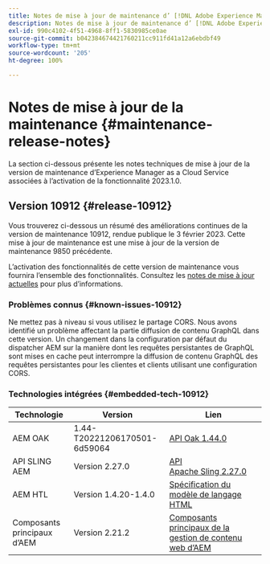 ```yaml
---
title: Notes de mise à jour de maintenance d’ [!DNL Adobe Experience Manager]  as a Cloud Service associées à l’activation de la fonctionnalité 2023.1.0.
description: Notes de mise à jour de maintenance d’ [!DNL Adobe Experience Manager]  as a Cloud Service associées à l’activation de la fonctionnalité 2023.1.0.
exl-id: 990c4102-4f51-4968-8ff1-5830985ce0ae
source-git-commit: b042384674421760211cc911fd41a12a6ebdbf49
workflow-type: tm+mt
source-wordcount: '205'
ht-degree: 100%

---
```


# Notes de mise à jour de la maintenance {#maintenance-release-notes}

La section ci-dessous présente les notes techniques de mise à jour de la version de maintenance d’Experience Manager as a Cloud Service associées à l’activation de la fonctionnalité 2023.1.0.

## Version 10912 {#release-10912}

Vous trouverez ci-dessous un résumé des améliorations continues de la version de maintenance 10912, rendue publique le 3 février 2023. Cette mise à jour de maintenance est une mise à jour de la version de maintenance 9850 précédente.

L’activation des fonctionnalités de cette version de maintenance vous fournira l’ensemble des fonctionnalités. Consultez les [notes de mise à jour actuelles](/help/release-notes/release-notes-cloud/release-notes-current.md) pour plus d’informations.

### Problèmes connus {#known-issues-10912}

Ne mettez pas à niveau si vous utilisez le partage CORS. Nous avons identifié un problème affectant la partie diffusion de contenu GraphQL dans cette version. Un changement dans la configuration par défaut du dispatcher AEM sur la manière dont les requêtes persistantes de GraphQL sont mises en cache peut interrompre la diffusion de contenu GraphQL des requêtes persistantes pour les clientes et clients utilisant une configuration CORS.

### Technologies intégrées {#embedded-tech-10912}

| Technologie | Version | Lien |
|---|---|---|
| AEM OAK | 1.44-T20221206170501-6d59064 | [API Oak 1.44.0](https://www.javadoc.io/doc/org.apache.jackrabbit/oak-api/1.44.0/index.html) |
| API SLING AEM | Version 2.27.0 | [API Apache Sling 2.27.0](https://www.javadoc.io/doc/org.apache.sling/org.apache.sling.api/latest/index.html) |
| AEM HTL | Version 1.4.20-1.4.0 | [Spécification du modèle de langage HTML](https://github.com/adobe/htl-spec) |
| Composants principaux d’AEM | Version 2.21.2 | [Composants principaux de la gestion de contenu web d’AEM](https://github.com/adobe/aem-core-wcm-components) |
